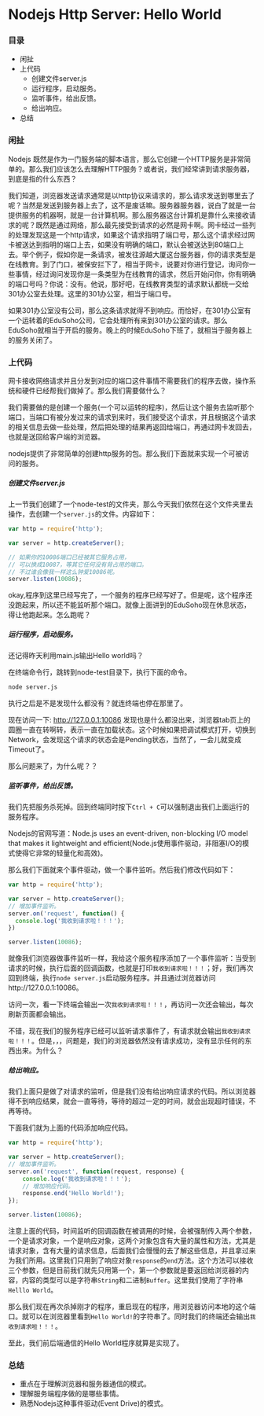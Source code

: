 # Nodejs Http Server: Hello World

### 目录

<!-- MarkdownTOC -->

- 闲扯
- 上代码
    - 创建文件server.js
    - 运行程序，启动服务。
    - 监听事件，给出反馈。
    - 给出响应。
- 总结

<!-- /MarkdownTOC -->


### 闲扯

Nodejs 既然是作为一门服务端的脚本语言，那么它创建一个HTTP服务是非常简单的。那么我们应该怎么去理解HTTP服务？或者说，我们经常讲到请求服务器，到底是指的什么东西？

我们知道，浏览器发送请求通常是以http协议来请求的，那么请求发送到哪里去了呢？当然是发送到服务器上去了，这不是废话嘛。服务器服务器，说白了就是一台提供服务的机器啊，就是一台计算机啊。那么服务器这台计算机是靠什么来接收请求的呢？既然是通过网络，那么最先接受到请求的必然是网卡啊。网卡经过一些列的处理发现这是一个http请求，如果这个请求指明了端口号，那么这个请求经过网卡被送达到指明的端口上去，如果没有明确的端口，默认会被送达到80端口上去。举个例子，假如你是一条请求，被发往源越大厦这台服务器，你的请求类型是在线教育。到了门口，被保安拦下了，相当于网卡，说要对你进行登记，询问你一些事情，经过询问发现你是一条类型为在线教育的请求，然后开始问你，你有明确的端口号吗？你说：没有。他说，那好吧，在线教育类型的请求默认都统一交给301办公室去处理。这里的301办公室，相当于端口号。

如果301办公室没有公司，那么这条请求就得不到响应。而恰好，在301办公室有一个运转着的EduSoho公司，它会处理所有来到301办公室的请求。那么EduSoho就相当于开启的服务。晚上的时候EduSoho下班了，就相当于服务器上的服务关闭了。

### 上代码

网卡接收网络请求并且分发到对应的端口这件事情不需要我们的程序去做，操作系统和硬件已经帮我们做掉了。那么我们需要做什么？

我们需要做的是创建一个服务(一个可以运转的程序)，然后让这个服务去监听那个端口，当端口有被分发过来的请求到来时，我们接受这个请求，并且根据这个请求的相关信息去做一些处理，然后把处理的结果再返回给端口，再通过网卡发回去，也就是送回给客户端的浏览器。

nodejs提供了非常简单的创建http服务的包。那么我们下面就来实现一个可被访问的服务。

##### 创建文件server.js

上一节我们创建了一个node-test的文件夹，那么今天我们依然在这个文件夹里去操作，去创建一个`server.js`的文件。内容如下：

```js
var http = require('http');

var server = http.createServer();

// 如果你的10086端口已经被其它服务占用，
// 可以换成10087，等其它任何没有背占用的端口。
// 不过谁会像我一样这么钟爱10086呢。
server.listen(10086); 
```

okay,程序到这里已经写完了，一个服务的程序已经写好了。但是呢，这个程序还没跑起来，所以还不能监听那个端口。就像上面讲到的EduSoho现在休息状态，得让他跑起来。怎么跑呢？

##### 运行程序，启动服务。

还记得昨天利用main.js输出Hello world吗？

在终端命令行，跳转到node-test目录下，执行下面的命令。

```sh
node server.js
```

执行之后是不是发现什么都没有？就连终端也停在那里了。

现在访问一下: http://127.0.0.1:10086 发现也是什么都没出来，浏览器tab页上的圆圈一直在转啊转，表示一直在加载状态。这个时候如果把调试模式打开，切换到Network，会发现这个请求的状态会是Pending状态，当然了，一会儿就变成Timeout了。

那么问题来了，为什么呢？？

##### 监听事件，给出反馈。

我们先把服务杀死掉。回到终端同时按下`Ctrl + C`可以强制退出我们上面运行的服务程序。

Nodejs的官网写道：Node.js uses an event-driven, non-blocking I/O model that makes it lightweight and efficient(Node.js使用事件驱动，非阻塞I/O的模式使得它非常的轻量化和高效)。

那么我们下面就来个事件驱动，做一个事件监听。然后我们修改代码如下：

```js
var http = require('http');

var server = http.createServer();
// 增加事件监听。
server.on('request', function() {
  console.log('我收到请求啦！！！');
})

server.listen(10086);
```

就像我们浏览器做事件监听一样，我给这个服务程序添加了一个事件监听：当受到请求的时候，执行后面的回调函数，也就是打印`我收到请求啦！！！`；好，我们再次回到终端，执行`node server.js`启动服务程序。并且通过浏览器访问http://127.0.0.1:10086。

访问一次，看一下终端会输出一次`我收到请求啦！！！`，再访问一次还会输出，每次刷新页面都会输出。

不错，现在我们的服务程序已经可以监听请求事件了，有请求就会输出`我收到请求啦！！！`。但是，，，问题是，我们的浏览器依然没有请求成功，没有显示任何的东西出来。为什么？

##### 给出响应。

我们上面只是做了对请求的监听，但是我们没有给出响应请求的代码。所以浏览器得不到响应结果，就会一直等待，等待的超过一定的时间，就会出现超时错误，不再等待。

下面我们就为上面的代码添加响应代码。

```js
var http = require('http');

var server = http.createServer();
// 增加事件监听。
server.on('request', function(request, response) {
    console.log('我收到请求啦！！！');
    // 增加响应代码。
    response.end('Hello World!');
});

server.listen(10086);
```

注意上面的代码，时间监听的回调函数在被调用的时候，会被强制传入两个参数，一个是请求对象，一个是响应对象，这两个对象包含有大量的属性和方法，尤其是请求对象，含有大量的请求信息，后面我们会慢慢的去了解这些信息，并且拿过来为我们所用。这里我们只用到了响应对象`response`的`end`方法。这个方法可以接收三个参数，但是目前我们就先只用第一个，第一个参数就是要返回给浏览器的内容，内容的类型可以是字符串`String`和二进制`Buffer`。这里我们使用了字符串`Helllo World`。

那么我们现在再次杀掉刚才的程序，重启现在的程序，用浏览器访问本地的这个端口。就可以在浏览器里看到`Hello World!`的字符串了。同时我们的终端还会输出`我收到请求啦！！！`。

至此，我们前后端通信的Hello World程序就算是实现了。

### 总结

- 重点在于理解浏览器和服务器通信的模式。
- 理解服务端程序做的是哪些事情。
- 熟悉Nodejs这种事件驱动(Event Drive)的模式。





